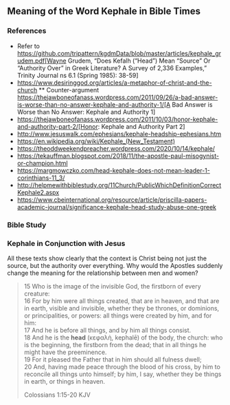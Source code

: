 ## Meaning of the Word Kephale in Bible Times

### References
* Refer to https://github.com/tripattern/kgdmData/blob/master/articles/kephale_grudem.pdf[Wayne Grudem, “Does Kefalh (“Head”) Mean “Source” Or “Authority Over” in Greek Literature? A Survey of 2,336 Examples,” Trinity Journal ns 6.1 (Spring 1985): 38-59]
* https://www.desiringgod.org/articles/a-metaphor-of-christ-and-the-church
** Counter-argument https://thejawboneofanass.wordpress.com/2011/09/26/a-bad-answer-is-worse-than-no-answer-kephale-and-authority-1/[A Bad Answer is Worse than No Answer: Kephale and Authority 1]
* https://thejawboneofanass.wordpress.com/2011/10/03/honor-kephale-and-authority-part-2/[Honor: Kephale and Authority Part 2]
* http://www.jesuswalk.com/ephesians/kephale-headship-ephesians.htm
* https://en.wikipedia.org/wiki/Kephale_(New_Testament)
* https://theoddweekendpreacher.wordpress.com/2020/10/14/kephale/
* https://tekauffman.blogspot.com/2018/11/the-apostle-paul-misogynist-or-champion.html
* https://margmowczko.com/head-kephale-does-not-mean-leader-1-corinthians-11_3/
* http://helpmewithbiblestudy.org/11Church/PublicWhichDefinitionCorrectKephale2.aspx
* https://www.cbeinternational.org/resource/article/priscilla-papers-academic-journal/significance-kephale-head-study-abuse-one-greek

### Bible Study

### Kephale in Conjunction with Jesus
All these texts show clearly that the context is Christ being not just the source, but the authority over everything.
Why would the Apostles suddenly change the meaning for the relationship between men and women?

>15 Who is the image of the invisible God, the firstborn of every creature:  
>16 For by him were all things created, that are in heaven, and that are in earth, visible and invisible, whether they be thrones, or dominions, or principalities, or powers: all things were created by him, and for him:  
>17 And he is before all things, and by him all things consist.  
>18 And he is the **head** (κεφαλὴ, kephalē) of the body, the church: who is the beginning, the firstborn from the dead; that in all things he might have the preeminence.  
>19 For it pleased the Father that in him should all fulness dwell;  
>20 And, having made peace through the blood of his cross, by him to reconcile all things unto himself; by him, I say, whether they be things in earth, or things in heaven.  
>
>Colossians 1:15-20 KJV


